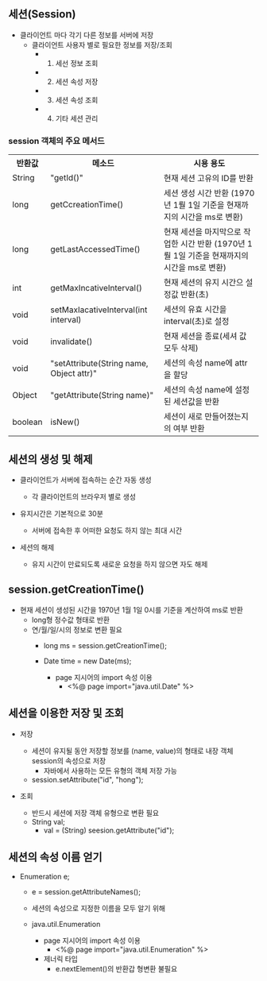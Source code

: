 ## 세션(Session)
- 클라이언트 마다 각기 다른 정보를 서버에 저장
  - 클라이언트 사용자 별로 필요한 정보를 저장/조회
    - 1. 세선 정보 조회
    - 2. 세션 속성 저장
    - 3. 세션 속성 조회
    - 4. 기타 세션 관리

### session 객체의 주요 메서드
<table>
  <th> 반환값
  <th> 메소드
  <th> 시용 용도
  <tr>
    <td>String
    <td> "getId()"
    <td>현재 세션 고유의 ID를 반환
  <tr>
    <td>long
    <td>getCcreationTime()
    <td>세션 생성 시간 반환 (1970년 1뤌 1일 기준을 현재까지의 시간을 ms로 변환)
  <tr>
    <td>long
    <td>getLastAccessedTime()
    <td>현재 세션을 마지막으로 작업한 시간 반환 (1970년 1뤌 1일 기준을 현재까지의 시간을 ms로 변환)
  <tr>
    <td>int
    <td>getMaxIncativeInterval()
    <td>현재 세션의 유지 시간으 설정값 반환(초)
  <tr>
    <td>void
    <td>setMaxIacativeInterval(int interval)
    <td>세션의 유효 시간을 interval(초)로 설정
  <tr>
    <td>void
    <td>invalidate()
    <td>현재 세션을 종료(세셔 값 모두 삭제)
  <tr>
    <td>void
    <td> "setAttribute(String name, Object attr)"
    <td>세션의 속성 name에 attr을 할당
  <tr>
    <td>Object
    <td> "getAttribute(String name)"
    <td>세션의 속성 name에 설정된 세션값을 반환
  <tr>
    <td>boolean
    <td>isNew()
    <td>세션이 새로 만들어졌는지의 여부 반환   
</table>

## 세션의 생성 및 해제
- 클라이언트가 서버에 접속하는 순간 자동 생성
  - 각 클라이언트의 브라우저 별로 생성

- 유지시간은 기본적으로 30분
  - 서버에 접속한 후 어떠한 요청도 하지 않는 최대 시간

- 세션의 해제
  - 유지 시간이 만료되도록 새로운 요청을 하지 않으면 자도 해제

## session.getCreationTime()
- 현재 세션이 생성된 시간을 1970년 1월 1일 0시를 기준을 계산하여 ms로 반환
  - long형 정수값 형태로 반환
  - 연/월/일/시의 정보로 변환 필요
      - long ms = session.getCreationTime();
      - Date time = new Date(ms);
      
        - page 지시어의 import 속성 이용
          - <%@ page import="java.util.Date" %>

## 세션을 이용한 저장 및 조회
- 저장
  - 세션이 유지될 동안 저장할 정보를 (name, value)의 형태로 내장 객체 session의 속성으로 저장
    - 자바에서 사용하는 모든 유형의 객체 저장 가능
  - session.setAttribute("id", "hong");
      
- 조회
  - 반드시 세션에 저장 객체 유형으로 변환 필요
  - String val;
    - val = (String) seesion.getAttribute("id");


## 세션의 속성 이름 얻기
- Enumeration<String> e;
  - e = session.getAttributeNames();
      
  - 세션의 속성으로 지정한 이름을 모두 알기 위해
  - java.util.Enumeration<T>
      
    - page 지시어의 import 속성 이용
      - <%@ page import="java.util.Enumeration" %>
    - 제너릭 타입
      - e.nextElement()의 반환갑 형변환 불필요



